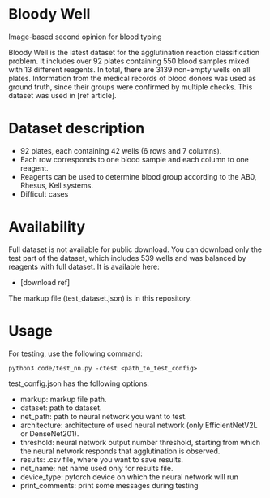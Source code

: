 # Bloody Well
Image-based second opinion for blood typing

Bloody Well is the latest dataset for the agglutination reaction classification problem. It includes over 92 plates containing 550 blood samples mixed with 13 different reagents. In total, there are 3139 non-empty wells on all plates. Information from the medical records of blood donors was used as ground truth, since their groups were confirmed by multiple checks. This dataset was used in [ref article].

# Dataset description
* 92 plates, each containing 42 wells (6 rows and 7 columns).
* Each row corresponds to one blood sample and each column to one reagent.
* Reagents can be used to determine blood group according to the AB0, Rhesus, Kell systems.
* Difficult cases

# Availability

Full dataset is not available for public download. You can download only the test part of the dataset, which includes 539 wells and was balanced by reagents with full dataset. It is available here:
* [download ref]

The markup file (test_dataset.json) is in this repository.

# Usage

For testing, use the following command:

```
python3 code/test_nn.py -ctest <path_to_test_config>
```

test_config.json has the following options:
* markup: markup file path.
* dataset: path to dataset.
* net_path: path to neural network you want to test.
* architecture: architecture of used neural network (only EfficientNetV2L or DenseNet201).
* threshold: neural network output number threshold, starting from which the neural network responds that agglutination is observed.
* results: .csv file, where you want to save results.
* net_name: net name used only for results file.
* device_type: pytorch device on which the neural network will run
* print_comments: print some messages during testing
